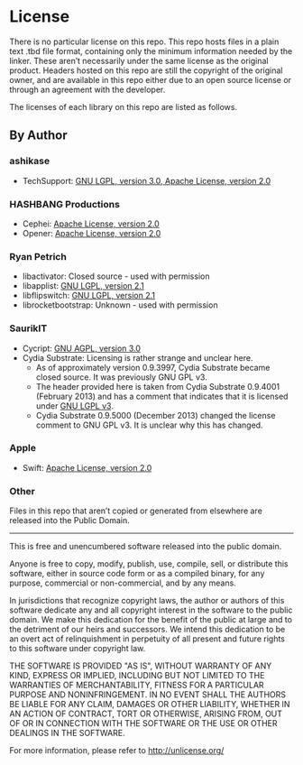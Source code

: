 # License
There is no particular license on this repo. This repo hosts files in a plain text .tbd file format, containing only the minimum information needed by the linker. These aren’t necessarily under the same license as the original product. Headers hosted on this repo are still the copyright of the original owner, and are available in this repo either due to an open source license or through an agreement with the developer.

The licenses of each library on this repo are listed as follows.

## By Author
### ashikase
* TechSupport: [GNU LGPL, version 3.0, Apache License, version 2.0](https://github.com/ashikase/TechSupport/blob/master/LICENSE)

### HASHBANG Productions
* Cephei: [Apache License, version 2.0](https://github.com/hbang/libcephei/blob/master/LICENSE.md)
* Opener: [Apache License, version 2.0](https://github.com/hbang/libopener/blob/master/LICENSE.md)

### Ryan Petrich
* libactivator: Closed source - used with permission
* libapplist: [GNU LGPL, version 2.1](https://github.com/rpetrich/AppList/blob/master/LICENSE)
* libflipswitch: [GNU LGPL, version 2.1](https://github.com/a3tweaks/Flipswitch/blob/master/LICENSE)
* librocketbootstrap: Unknown - used with permission

### SaurikIT
* Cycript: [GNU AGPL, version 3.0](http://gitweb.saurik.com/cycript.git/blob/HEAD:/COPYING)
* Cydia Substrate: Licensing is rather strange and unclear here.
    * As of approximately version 0.9.3997, Cydia Substrate became closed source. It was previously GNU GPL v3.
    * The header provided here is taken from Cydia Substrate 0.9.4001 (February 2013) and has a comment that indicates that it is licensed under [GNU LGPL v3](CydiaSubstrate.framework/Headers/CydiaSubstrate.h).
    * Cydia Substrate 0.9.5000 (December 2013) changed the license comment to GNU GPL v3. It is unclear why this has changed.

### Apple
* Swift: [Apache License, version 2.0](https://swift.org/LICENSE.txt)

### Other
Files in this repo that aren’t copied or generated from elsewhere are released into the Public Domain.

---

This is free and unencumbered software released into the public domain.

Anyone is free to copy, modify, publish, use, compile, sell, or
distribute this software, either in source code form or as a compiled
binary, for any purpose, commercial or non-commercial, and by any
means.

In jurisdictions that recognize copyright laws, the author or authors
of this software dedicate any and all copyright interest in the
software to the public domain. We make this dedication for the benefit
of the public at large and to the detriment of our heirs and
successors. We intend this dedication to be an overt act of
relinquishment in perpetuity of all present and future rights to this
software under copyright law.

THE SOFTWARE IS PROVIDED "AS IS", WITHOUT WARRANTY OF ANY KIND,
EXPRESS OR IMPLIED, INCLUDING BUT NOT LIMITED TO THE WARRANTIES OF
MERCHANTABILITY, FITNESS FOR A PARTICULAR PURPOSE AND NONINFRINGEMENT.
IN NO EVENT SHALL THE AUTHORS BE LIABLE FOR ANY CLAIM, DAMAGES OR
OTHER LIABILITY, WHETHER IN AN ACTION OF CONTRACT, TORT OR OTHERWISE,
ARISING FROM, OUT OF OR IN CONNECTION WITH THE SOFTWARE OR THE USE OR
OTHER DEALINGS IN THE SOFTWARE.

For more information, please refer to <http://unlicense.org/>
